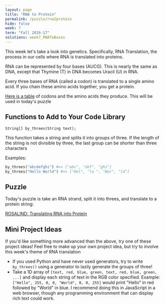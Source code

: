 ```yaml
---
layout: page
title: "RNA to Protein"
permalink: /puzzle/rna2protein
hide: false
week: 7
term: "Fall 2016-17"
solutions: week7_RNAToBases
---
```


This week let's take a look into genetics. Specifically, RNA
Translation, the process in our cells where RNA is translated
into proteins.

RNA can be represented by four bases (AUCG). This is nearly the
same as DNA, except that Thymine (T) in DNA becomes Uracil (U)
in RNA.

Every three bases of RNA (called a codon) is translated to a single
amino acid. If you chain these amino acids together, you get a protein.

[Here is a table](http://rosalind.info/glossary/rna-codon-table/) of codons
and the amino acids they produce. This will be used in today's puzzle

## Functions to Add to Your Code Library

```
String[] by_threes(String text);
```
This function takes a string and splits it into groups of three. If the
length of the string is not divisible by three, the last group can be shorter
than three characters

Examples:

```python
by_threes("abcdefghi") #=> ["abc", "def", "ghi"]
by_threes("Hello World") #=> ["Hel", "lo ", "Wor", "ld"]
```

## Puzzle

Today's puzzle is take an RNA strand, split it into threes, and translate
to a protein string:

[ROSALIND: Translating RNA into Protein](http://rosalind.info/problems/prot/)

## Mini Project Ideas

If you'd like something more advanced than the above, try one of these
project ideas! Feel free to make up your own project idea, but try to involve
this week's theme of RNA translation

* If you used Python and have never used generators, try to write `by_threes()`
    using a generator to lazily generate the groups of three!
* Take a 1D array of `[text, red, blue, green, text, red, blue, green, ...]`
    and display each string of text in the RGB color specified. Example:
    `["Hello", 255, 0, 0, "World", 0, 0, 255]` would print "Hello" in red
    followed by "World" in blue. I recommend doing this in JavaScript in a
    web browser, though any programming environment that can display rich text
    could work.

